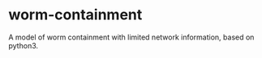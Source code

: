 # worm-containment

A model of worm containment with limited network information, based on python3.
